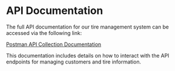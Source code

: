 # API Documentation

The full API documentation for our tire management system can be accessed via the following link:

[Postman API Collection Documentation](https://web.postman.co/workspace/59a3e6be-e6bd-445d-82de-53c349330b85/collection/38977693-0610ec50-6505-4938-b981-963894ca1355)

This documentation includes details on how to interact with the API endpoints for managing customers and tire information.